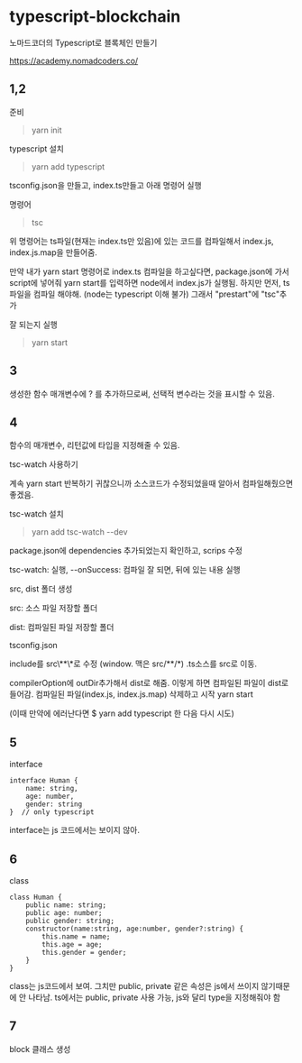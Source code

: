 # typescript-blockchain
노마드코더의 Typescript로 블록체인 만들기

https://academy.nomadcoders.co/

## 1,2 

준비 

> yarn init 

typescript 설치

> yarn add typescript 

tsconfig.json을 만들고, index.ts만들고 아래 명령어 실행 

명령어

> tsc 

위 명령어는 ts파일(현재는 index.ts만 있음)에 있는 코드를 컴파일해서 index.js, index.js.map을 만들어줌. 

만약 내가 yarn start 명령어로 index.ts 컴파일을 하고싶다면, package.json에 가서 script에 넣어줘
yarn start를 입력하면 node에서 index.js가 실행됨.
하지만 먼저, ts파일을 컴파일 해야해. (node는 typescript 이해 불가)
그래서 "prestart"에 "tsc"추가 

잘 되는지 실행

> yarn start 


## 3
생성한 함수 매개변수에 ? 를 추가하므로써, 선택적 변수라는 것을 표시할 수 있음. 


## 4
함수의 매개변수, 리턴값에 타입을 지정해줄 수 있음. 

tsc-watch 사용하기 

계속 yarn start 반복하기 귀찮으니까 소스코드가 수정되었을때 알아서 컴파일해줬으면 좋겠음. 

tsc-watch 설치
> yarn add tsc-watch --dev

package.json에 dependencies 추가되었는지 확인하고, scrips 수정 

tsc-watch: 실행, --onSuccess: 컴파일 잘 되면, 뒤에 있는 내용 실행

src, dist 폴더 생성

src: 소스 파일 저장할 폴더

dist: 컴파일된 파일 저장할 폴더


tsconfig.json

include를 src\\**\\*로 수정 (window. 맥은 src/\*\*/\*) .ts소스를 src로 이동.

compilerOption에 outDir추가해서 dist로 해줌. 이렇게 하면 컴파일된 파일이 dist로 들어감. 컴파일된 파일(index.js, index.js.map) 삭제하고 시작 yarn start 

(이때 만약에 에러난다면 $ yarn add typescript 한 다음 다시 시도)

## 5
interface
```
interface Human {
    name: string,    
    age: number,
    gender: string
}  // only typescript
```

interface는 js 코드에서는 보이지 않아.

## 6
class 
```
class Human {
    public name: string;
    public age: number;
    public gender: string;
    constructor(name:string, age:number, gender?:string) {
        this.name = name;
        this.age = age;
        this.gender = gender;
    }
}
```
class는 js코드에서 보여.
그치만 public, private 같은 속성은 js에서 쓰이지 않기때문에 안 나타남. 
ts에서는 public, private 사용 가능, js와 달리 type을 지정해줘야 함 

## 7
block 클래스 생성